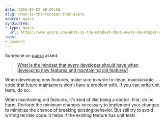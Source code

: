 ```yaml
---
date: 2016-05-02 00:00:00
slug: what-is-the-mindset-that-every
source: quora
syndicated:
- type: quora
  url: https://www.quora.com/What-is-the-mindset-that-every-developer-should-have-when-developing-new-features-and-maintaining-old-features/answer/Roy-Tang
tags:
- answers
---
```


Someone on [quora](https://quora.com) asked:

> [What is the mindset that every developer should have when developing new features and maintaining old features?](https://www.quora.com/What-is-the-mindset-that-every-developer-should-have-when-developing-new-features-and-maintaining-old-features/answer/Roy-Tang)


When developing new features, make sure to write to clean, maintainable code that future maintainers won't have a problem with. If you can write unit tests, do so.

When maintaining old features, it's kind of like being a doctor: first, do no harm. Perform the minimum changes necessary to implement your changes to minimize the chance of breaking existing behavior. But still try to avoid writing terrible code. It helps if the existing feature has unit tests